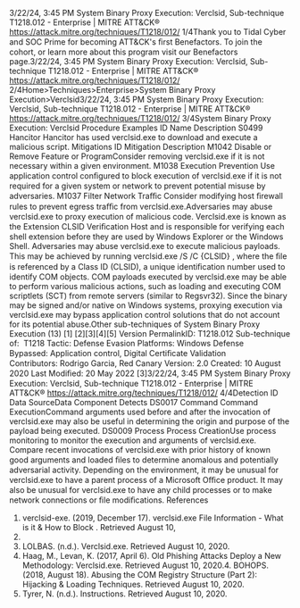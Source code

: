3/22/24, 3:45 PM System Binary Proxy Execution: Verclsid, Sub-technique T1218.012 - Enterprise | MITRE ATT&CK®
https://attack.mitre.org/techniques/T1218/012/ 1/4Thank you to Tidal Cyber and SOC Prime for becoming ATT&CK's ﬁrst Benefactors. To join the cohort, or learn more about this program visit our
Benefactors page.3/22/24, 3:45 PM System Binary Proxy Execution: Verclsid, Sub-technique T1218.012 - Enterprise | MITRE ATT&CK®
https://attack.mitre.org/techniques/T1218/012/ 2/4Home>Techniques>Enterprise>System Binary Proxy Execution>Verclsid3/22/24, 3:45 PM System Binary Proxy Execution: Verclsid, Sub-technique T1218.012 - Enterprise | MITRE ATT&CK®
https://attack.mitre.org/techniques/T1218/012/ 3/4System Binary Proxy Execution: Verclsid
Procedure Examples
ID Name Description
S0499 Hancitor Hancitor has used verclsid.exe to download and execute a malicious script.
Mitigations
ID Mitigation Description
M1042 Disable or Remove
Feature or ProgramConsider removing verclsid.exe if it is not necessary within a given environment.
M1038 Execution Prevention Use application control conﬁgured to block execution of verclsid.exe if it is not required for a
given system or network to prevent potential misuse by adversaries.
M1037 Filter Network Traﬃc Consider modifying host ﬁrewall rules to prevent egress traﬃc from verclsid.exe.Adversaries may abuse verclsid.exe to proxy execution of malicious code. Verclsid.exe is known as the Extension CLSID Veriﬁcation Host
and is responsible for verifying each shell extension before they are used by Windows Explorer or the Windows Shell.
Adversaries may abuse verclsid.exe to execute malicious payloads. This may be achieved by running verclsid.exe /S /C {CLSID} , where
the ﬁle is referenced by a Class ID (CLSID), a unique identiﬁcation number used to identify COM objects. COM payloads executed by
verclsid.exe may be able to perform various malicious actions, such as loading and executing COM scriptlets (SCT) from remote servers
(similar to Regsvr32). Since the binary may be signed and/or native on Windows systems, proxying execution via verclsid.exe may bypass
application control solutions that do not account for its potential abuse.Other sub-techniques of System Binary Proxy Execution (13)
[1]
[2][3][4][5]
Version PermalinkID: T1218.012
Sub-technique of:  T1218
 
Tactic: Defense Evasion
 
Platforms: Windows
 
Defense Bypassed: Application control, Digital Certiﬁcate Validation
Contributors: Rodrigo Garcia, Red Canary
Version: 2.0
Created: 10 August 2020
Last Modiﬁed: 20 May 2022
[3]3/22/24, 3:45 PM System Binary Proxy Execution: Verclsid, Sub-technique T1218.012 - Enterprise | MITRE ATT&CK®
https://attack.mitre.org/techniques/T1218/012/ 4/4Detection
ID Data SourceData Component Detects
DS0017 Command Command
ExecutionCommand arguments used before and after the invocation of verclsid.exe may also be useful
in determining the origin and purpose of the payload being executed.
DS0009 Process Process
CreationUse process monitoring to monitor the execution and arguments of verclsid.exe. Compare
recent invocations of verclsid.exe with prior history of known good arguments and loaded ﬁles
to determine anomalous and potentially adversarial activity. Depending on the environment, it
may be unusual for verclsid.exe to have a parent process of a Microsoft Oﬃce product. It may
also be unusual for verclsid.exe to have any child processes or to make network connections
or ﬁle modiﬁcations.
References
1. verclsid-exe. (2019, December 17). verclsid.exe File
Information - What is it & How to Block . Retrieved August 10,
2020.
2. LOLBAS. (n.d.). Verclsid.exe. Retrieved August 10, 2020.
3. Haag, M., Levan, K. (2017, April 6). Old Phishing Attacks
Deploy a New Methodology: Verclsid.exe. Retrieved August 10,
2020.4. BOHOPS. (2018, August 18). Abusing the COM Registry
Structure (Part 2): Hijacking & Loading Techniques. Retrieved
August 10, 2020.
5. Tyrer, N. (n.d.). Instructions. Retrieved August 10, 2020.